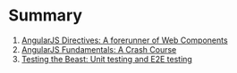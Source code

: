 # Summary

1. [AngularJS Directives: A forerunner of Web Components](./chapter1.md)
2. [AngularJS Fundamentals: A Crash Course](./chapter2.md)
3. [Testing the Beast: Unit testing and E2E testing](./chapter3.md)